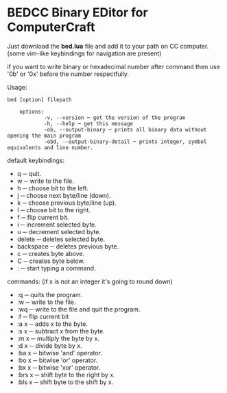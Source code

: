 # BEDCC Binary EDitor for ComputerCraft
Just download the **bed.lua** file and add it to your path on CC computer.
(some vim-like keybindings for navigation are present)

if you want to write binary or hexadecimal number after command then use '0b' or '0x' before the number respectfully.

Usage:

    bed [option] filepath
    
	    options:
			    -v, --version ─ get the version of the program
			    -h, --help ─ get this message
			    -ob, --output-binary ─ prints all binary data without opening the main program
			    -obd, --output-binary-detail ─ prints integer, symbol equivalents and line number.
			    
default keybindings:
 - q ─ quit.
 - w ─ write to the file.
 - h ─ choose bit to the left.
 - j ─ choose next byte/line (down).
 - k ─ choose previous byte/line (up).
 - l ─ choose bit to the right.
 - f ─ flip current bit.
 - i ─ increment selected byte.
 - u ─ decrement selected byte.
 - delete ─ deletes selected byte.
 - backspace ─ deletes previous byte.
 - c ─ creates byte above.
 - C ─ creates byte below.
 - : ─ start typing a command.

commands: (if x is not an integer it's going to round down)
- :q ─ quits the program.
- :w ─ write to the file.
- :wq ─ write to the file and quit the program.
- :f ─ flip current bit
- :a x ─ adds x to the byte.
- :s x ─ subtract x from the byte.
- :m x ─ multiply the byte by x.
- :d x ─ divide byte by x.
- :ba x ─ bitwise 'and' operator.
- :bo x ─ bitwise 'or' operator.
- :bx x ─ bitwise 'xor' operator.
- :brs x ─ shift byte to the right by x.
- :bls x ─ shift byte to the shift by x.